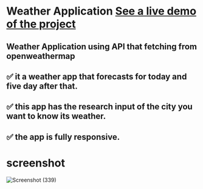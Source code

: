 



# Weather Application [ See a live demo of the project](https://ahmed-roshdy-1.github.io/Weather-Application/)
## Weather Application using API that fetching from openweathermap
 

## ✅ it a weather app that forecasts for today and five day after that.
## ✅ this app has the research input of the city you want to know its weather.
## ✅ the app is fully responsive.
#

# screenshot
![Screenshot (339)](https://user-images.githubusercontent.com/65695097/126917409-bfa14109-0cb9-4d5f-91ba-34f8c50b4d34.png)

